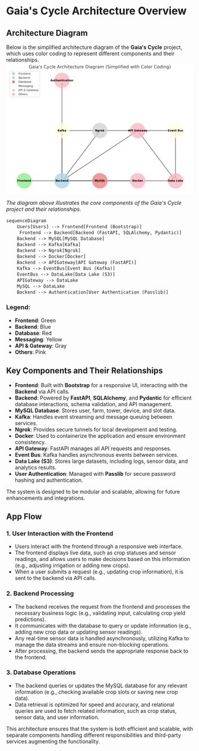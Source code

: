 # Gaia's Cycle Architecture Overview

## Architecture Diagram

Below is the simplified architecture diagram of the **Gaia's Cycle** project, which uses color coding to represent different components and their relationships.
![Gaia's Cycle Architecture Diagram](docs/images/archetecturediagram.png)

*The diagram above illustrates the core components of the Gaia's Cycle project and their relationships.*

``` 
sequenceDiagram
    Users[Users] --> Frontend[Frontend (Bootstrap)]
     Frontend --> Backend[Backend (FastAPI, SQLAlchemy, Pydantic)]
    Backend --> MySQL[MySQL Database]
    Backend --> Kafka[Kafka]
    Backend --> Ngrok[Ngrok]
    Backend --> Docker[Docker]
    Backend --> APIGateway[API Gateway (FastAPI)]
    Kafka --> EventBus[Event Bus (Kafka)]
    EventBus --> DataLake[Data Lake (S3)]
    APIGateway --> DataLake
    MySQL --> DataLake
    Backend --> Authentication[User Authentication (Passlib)]
```






### Legend:
- **Frontend**: Green
- **Backend**: Blue
- **Database**: Red
- **Messaging**: Yellow
- **API & Gateway**: Gray
- **Others**: Pink

## Key Components and Their Relationships

- **Frontend**: Built with **Bootstrap** for a responsive UI, interacting with the **Backend** via API calls.
- **Backend**: Powered by **FastAPI**, **SQLAlchemy**, and **Pydantic** for efficient database interactions, schema validation, and API management.
- **MySQL Database**: Stores user, farm, tower, device, and slot data.
- **Kafka**: Handles event streaming and message queuing between services.
- **Ngrok**: Provides secure tunnels for local development and testing.
- **Docker**: Used to containerize the application and ensure environment consistency.
- **API Gateway**: FastAPI manages all API requests and responses.
- **Event Bus**: Kafka handles asynchronous events between services.
- **Data Lake (S3)**: Stores large datasets, including logs, sensor data, and analytics results.
- **User Authentication**: Managed with **Passlib** for secure password hashing and authentication.

The system is designed to be modular and scalable, allowing for future enhancements and integrations.


## App Flow

### 1. User Interaction with the Frontend
- Users interact with the frontend through a responsive web interface.
- The frontend displays live data, such as crop statuses and sensor readings, and allows users to make decisions based on this information (e.g., adjusting irrigation or adding new crops).
- When a user submits a request (e.g., updating crop information), it is sent to the backend via API calls.

### 2. Backend Processing
- The backend receives the request from the frontend and processes the necessary business logic (e.g., validating input, calculating crop yield predictions).
- It communicates with the database to query or update information (e.g., adding new crop data or updating sensor readings).
- Any real-time sensor data is handled asynchronously, utilizing Kafka to manage the data streams and ensure non-blocking operations.
- After processing, the backend sends the appropriate response back to the frontend.

### 3. Database Operations
- The backend queries or updates the MySQL database for any relevant information (e.g., checking available crop slots or saving new crop data).
- Data retrieval is optimized for speed and accuracy, and relational queries are used to fetch related information, such as crop status, sensor data, and user information.

<!--
## Additional Services and Their Roles

### 1. **Redis**
- Redis is used for caching purposes to improve performance by storing frequently accessed data in memory. For example, the current status of crops and sensors might be cached for quicker retrieval without needing to query the database on each request.

### 2. **Twilio**
- Twilio is used to send notifications to users for critical updates, such as when crop growth reaches a specific stage or if sensor readings fall outside optimal ranges. Notifications are sent via SMS or email to keep users informed.
-->

This architecture ensures that the system is both efficient and scalable, with separate components handling different responsibilities and third-party services augmenting the functionality.
